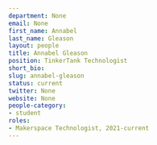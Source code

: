 ```yaml
---
department: None
email: None
first_name: Annabel
last_name: Gleason
layout: people
title: Annabel Gleason
position: TinkerTank Technologist
short_bio:
slug: annabel-gleason
status: current
twitter: None
website: None
people-category:
- student
roles:
- Makerspace Technologist, 2021-current
---
```



